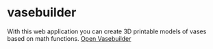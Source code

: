 # vasebuilder
With this web application you can create 3D printable models of vases based on math functions.
[Open Vasebuilder](https://leander-ow.github.io/vasebuilder/)
